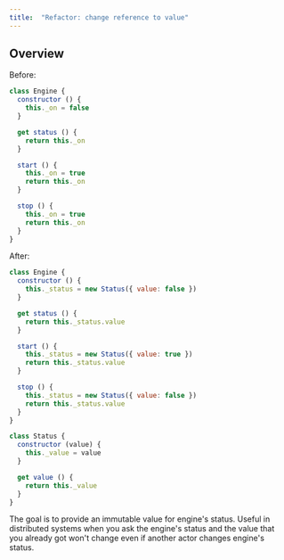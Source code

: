 ```yaml
---
title:  "Refactor: change reference to value"
---
```


## Overview

Before:
```js
class Engine {
  constructor () {
    this._on = false
  }

  get status () {
    return this._on
  }

  start () {
    this._on = true
    return this._on
  }

  stop () {
    this._on = true
    return this._on
  }
}
```

After:
```js
class Engine {
  constructor () {
    this._status = new Status({ value: false })
  }

  get status () {
    return this._status.value
  }

  start () {
    this._status = new Status({ value: true })
    return this._status.value
  }

  stop () {
    this._status = new Status({ value: false })
    return this._status.value
  }
}

class Status {
  constructor (value) {
    this._value = value
  }

  get value () {
    return this._value
  }
}
```

The goal is to provide an immutable value for engine's status. Useful in distributed systems when you ask the engine's status and the value that you already got won't change even if another actor changes engine's status.
